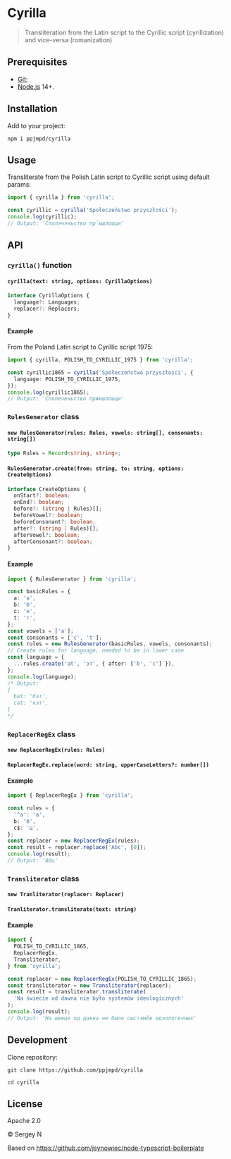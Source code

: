 # Cyrilla

> Transliteration from the Latin script to the Cyrillic script (сyrillization) and vice-versa (romanization)

## Prerequisites

* [Git](https://git-scm.com/);
* [Node.js](https://nodejs.org/) 14+.

## Installation

Add to your project:

```
npm i ppjmpd/cyrilla
```

## Usage

Transliterate from the Polish Latin script to Cyrillic script using default params:

```ts
import { cyrilla } from 'cyrilla';

const cyrillic = cyrilla('Społeczeństwo przyszłości');
console.log(cyrillic);
// Output: 'Сполэчэньство пp̌ышлошци'
```

## API

### `cyrilla()` function

#### `cyrilla(text: string, options: CyrillaOptions)`

```ts
interface CyrillaOptions {
  language?: Languages;
  replacer?: Replacers;
}
```

#### Example

From the Poland Latin script to Cyrillic script 1975:

```ts
import { cyrilla, POLISH_TO_CYRILLIC_1975 } from 'cyrilla';

const cyrillic1865 = cyrilla('Społeczeństwo przyszłości', {
  language: POLISH_TO_CYRILLIC_1975,
});
console.log(cyrillic1865);
// Output: 'Сполеченьство пржишлошци'
```

### `RulesGenerator` class

#### `new RulesGenerator(rules: Rules, vowels: string[], consonants: string[])`

```ts
type Rules = Record<string, string>;
```

#### `RulesGenerator.create(from: string, to: string, options: CreateOptions)`

```ts
interface CreateOptions {
  onStart?: boolean;
  onEnd?: boolean;
  before?: (string | Rules)[];
  beforeVowel?: boolean;
  beforeConsonant?: boolean;
  after?: (string | Rules)[];
  afterVowel?: boolean;
  afterConsonant?: boolean;
}
```

#### Example

```ts
import { RulesGenerator } from 'cyrilla';

const basicRules = {
  a: 'а',
  b: 'б',
  c: 'к',
  t: 'т',
};
const vowels = ['a'];
const consonants = ['c', 't'];
const rules = new RulesGenerator(basicRules, vowels, consonants);
// Create rules for language, needed to be in lower case
const language = {
  ...rules.create('at', 'эт', { after: ['b', 'c'] }),
};
console.log(language);
/* Output:
{
  bat: 'бэт',
  cat: 'кэт',
}
*/
```

### `ReplacerRegEx` class

#### `new ReplacerRegEx(rules: Rules)`

#### `ReplacerRegEx.replace(word: string, upperCaseLetters?: number[])`

#### Example

```ts
import { ReplacerRegEx } from 'cyrilla';

const rules = {
  '^a': 'а',
  b: 'б',
  c$: 'ц',
};
const replacer = new ReplacerRegEx(rules);
const result = replacer.replace('Abc', [0]);
console.log(result);
// Output: 'Абц'
```

### `Transliterator` class

#### `new Tranliterator(replacer: Replacer)`

#### `Tranliterator.transliterate(text: string)`

#### Example

```ts
import {
  POLISH_TO_CYRILLIC_1865,
  ReplacerRegEx,
  Transliterator,
} from 'cyrilla';

const replacer = new ReplacerRegEx(POLISH_TO_CYRILLIC_1865);
const transliterator = new Transliterator(replacer);
const result = transliterator.transliterate(
  'Na świecie od dawna nie było systemów ideologicznych'
);
console.log(result);
// Output: 'На швеце од давна не было сыстэмôв идэологичных'
```

## Development

Clone repository:

```
git clone https://github.com/ppjmpd/cyrilla
```

```
cd cyrilla
```

## License

Apache 2.0

© Sergey N

Based on https://github.com/jsynowiec/node-typescript-boilerplate
